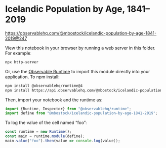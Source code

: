 # Icelandic Population by Age, 1841–2019

https://observablehq.com/@mbostock/icelandic-population-by-age-1841-2019@247

View this notebook in your browser by running a web server in this folder. For
example:

~~~sh
npx http-server
~~~

Or, use the [Observable Runtime](https://github.com/observablehq/runtime) to
import this module directly into your application. To npm install:

~~~sh
npm install @observablehq/runtime@4
npm install https://api.observablehq.com/@mbostock/icelandic-population-by-age-1841-2019@247.tgz?v=3
~~~

Then, import your notebook and the runtime as:

~~~js
import {Runtime, Inspector} from "@observablehq/runtime";
import define from "@mbostock/icelandic-population-by-age-1841-2019";
~~~

To log the value of the cell named “foo”:

~~~js
const runtime = new Runtime();
const main = runtime.module(define);
main.value("foo").then(value => console.log(value));
~~~
